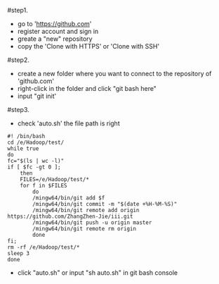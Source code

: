 #step1. 
- go to 'https://github.com'
- register account and sign in
- greate a "new" repository
- copy the 'Clone with HTTPS' or 'Clone with SSH'

#step2.
- create a new folder where you want to connect to the repository of 'github.com' 
- right-click in the folder and click "git bash here"
- input "git init'

#step3.
- check 'auto.sh' the file path is right
```Shell
#! /bin/bash
cd /e/Hadoop/test/
while true
do
fc="$(ls | wc -l)"
if [ $fc -gt 0 ];
	then
	FILES=/e/Hadoop/test/*
	for f in $FILES
		do
		/mingw64/bin/git add $f
		/mingw64/bin/git commit -m "$(date +%H-%M-%S)"
		/mingw64/bin/git remote add origin https://github.com/ZhangZhen-Jie/iii.git
		/mingw64/bin/git push -u origin master
		/mingw64/bin/git remote rm origin
		done
fi;
rm -rf /e/Hadoop/test/*
sleep 3
done
```
- click "auto.sh" or input "sh auto.sh" in git bash console